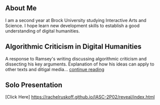 ## About Me

I am a second year at Brock University studying Interactive Arts and Science. I hope learn new development skills to establish a good understanding of digital humanities.

## Algorithmic Criticism in Digital Humanities 

A response to Ramsey's writing discussing algorithmic criticism and dissecting his key arguments. Explanation of how his ideas can apply to other texts and ditigal media... [continue reading](blog.md)

## Solo Presentation

[Click Here] https://rachelruskoff.github.io/IASC-2P02/reveal/index.html





